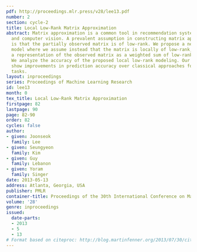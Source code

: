 ```yaml
---
pdf: http://proceedings.mlr.press/v28/lee13.pdf
number: 2
section: cycle-2
title: Local Low-Rank Matrix Approximation
abstract: Matrix approximation is a common tool in recommendation systems, text mining,
  and computer vision. A prevalent assumption in constructing matrix approximations
  is that the partially observed matrix is of low-rank. We propose a new matrix approximation
  model where we assume instead that the matrix is locally of low-rank, leading to
  a representation of the observed matrix as a weighted sum of low-rank matrices.
  We analyze the accuracy of the proposed local low-rank modeling. Our experiments
  show improvements in prediction accuracy over classical approaches for recommendation
  tasks.
layout: inproceedings
series: Proceedings of Machine Learning Research
id: lee13
month: 0
tex_title: Local Low-Rank Matrix Approximation
firstpage: 82
lastpage: 90
page: 82-90
order: 82
cycles: false
author:
- given: Joonseok
  family: Lee
- given: Seungyeon
  family: Kim
- given: Guy
  family: Lebanon
- given: Yoram
  family: Singer
date: 2013-05-13
address: Atlanta, Georgia, USA
publisher: PMLR
container-title: Proceedings of the 30th International Conference on Machine Learning
volume: '28'
genre: inproceedings
issued:
  date-parts:
  - 2013
  - 5
  - 13
# Format based on citeproc: http://blog.martinfenner.org/2013/07/30/citeproc-yaml-for-bibliographies/
---
```

